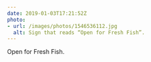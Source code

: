 ```yaml
---
date: 2019-01-03T17:21:52Z
photo:
- url: /images/photos/1546536112.jpg
  alt: Sign that reads “Open for Fresh Fish”.
---
```

Open for Fresh Fish.

